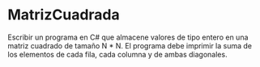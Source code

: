 # MatrizCuadrada
Escribir un programa en C# que almacene valores de tipo entero en una matriz cuadrado de tamaño N * N. El programa debe imprimir la suma de los elementos de cada fila, cada columna y de ambas diagonales.
